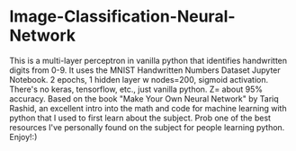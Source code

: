 # Image-Classification-Neural-Network
This is a multi-layer perceptron in vanilla python that identifies handwritten digits from 0-9.
It uses the MNIST Handwritten Numbers Dataset
Jupyter Notebook.
2 epochs, 1 hidden layer w nodes=200, sigmoid activation.
There's no keras, tensorflow, etc., just vanilla python.
Z= about 95% accuracy.
Based on the book "Make Your Own Neural Network" by Tariq Rashid, an excellent intro into the math and code for machine learning with python that I used to first learn about the subject. Prob one of the best resources I've personally found on the subject for people learning python.
Enjoy!:)
